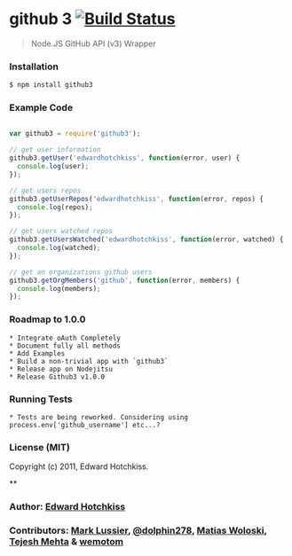 
# github 3 [![Build Status](https://secure.travis-ci.org/edwardhotchkiss/github3.png)](http://travis-ci.org/edwardhotchkiss/github3)

> Node.JS GitHub API (v3) Wrapper

### Installation

```bash
$ npm install github3
```

### Example Code

```javascript

var github3 = require('github3');

// get user information
github3.getUser('edwardhotchkiss', function(error, user) {
  console.log(user);
});

// get users repos
github3.getUserRepos('edwardhotchkiss', function(error, repos) {
  console.log(repos);
});

// get users watched repos
github3.getUsersWatched('edwardhotchkiss', function(error, watched) {
  console.log(watched);
});

// get an organizations github users
github3.getOrgMembers('github', function(error, members) {
  console.log(members);
});

```

### Roadmap to 1.0.0

	* Integrate oAuth Completely
	* Document fully all methods
	* Add Examples
	* Build a non-trivial app with `github3`
	* Release app on Nodejitsu
	* Release Github3 v1.0.0

### Running Tests

	* Tests are being reworked. Considering using process.env['github_username'] etc...?

### License (MIT)

Copyright (c) 2011, Edward Hotchkiss.

**

### Author: [Edward Hotchkiss][0]
### Contributors: [Mark Lussier][1], [@dolphin278][2], [Matias Woloski][3], [Tejesh Mehta][4] & [wemotom][5]
 
[0]: http://github.com/edwardhotchkiss/
[1]: https://github.com/intabulas/
[2]: https://github.com/dolphin278/
[3]: https://github.com/woloski/
[4]: https://github.com/tjmehta/
[5]: https://github.com/wemotom/

